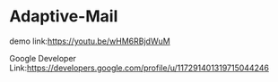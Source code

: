 # Adaptive-Mail
demo link:https://youtu.be/wHM6RBjdWuM

Google Developer Link:https://developers.google.com/profile/u/117291401319715044246
